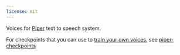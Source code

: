 ```yaml
---
license: mit
---
```


Voices for [Piper](https://github.com/rhasspy/piper) text to speech system.

For checkpoints that you can use to [train your own voices](https://github.com/rhasspy/piper/blob/master/TRAINING.md), see [piper-checkpoints](https://huggingface.co/datasets/rhasspy/piper-checkpoints/tree/main)
